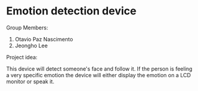 # Emotion detection device

Group Members:
1. Otavio Paz Nascimento
2. Jeongho Lee

Project idea:

This device will detect someone's face and follow it. If the person is feeling a very specific emotion the device will either display the emotion on a LCD monitor or speak it.

